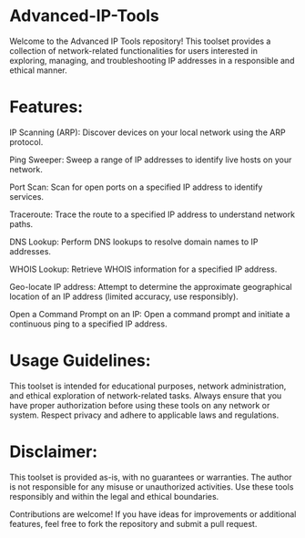 # Advanced-IP-Tools
Welcome to the Advanced IP Tools repository! This toolset provides a collection of network-related functionalities for users interested in exploring, managing, and troubleshooting IP addresses in a responsible and ethical manner.

# Features:

IP Scanning (ARP): Discover devices on your local network using the ARP protocol.

Ping Sweeper: Sweep a range of IP addresses to identify live hosts on your network.

Port Scan: Scan for open ports on a specified IP address to identify services.

Traceroute: Trace the route to a specified IP address to understand network paths.

DNS Lookup: Perform DNS lookups to resolve domain names to IP addresses.

WHOIS Lookup: Retrieve WHOIS information for a specified IP address.

Geo-locate IP address: Attempt to determine the approximate geographical location of an IP address (limited accuracy, use responsibly).

Open a Command Prompt on an IP: Open a command prompt and initiate a continuous ping to a specified IP address.

# Usage Guidelines:

This toolset is intended for educational purposes, network administration, and ethical exploration of network-related tasks. Always ensure that you have proper authorization before using these tools on any network or system. Respect privacy and adhere to applicable laws and regulations.

# Disclaimer:

This toolset is provided as-is, with no guarantees or warranties. The author is not responsible for any misuse or unauthorized activities. Use these tools responsibly and within the legal and ethical boundaries.

Contributions are welcome! If you have ideas for improvements or additional features, feel free to fork the repository and submit a pull request.
